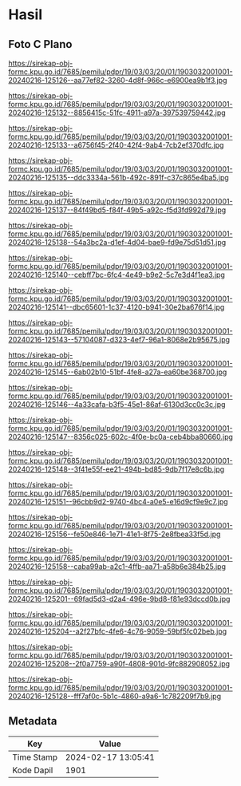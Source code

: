 # Hasil

## Foto C Plano

https://sirekap-obj-formc.kpu.go.id/7685/pemilu/pdpr/19/03/03/20/01/1903032001001-20240216-125126--aa77ef82-3260-4d8f-966c-e6900ea9b1f3.jpg

https://sirekap-obj-formc.kpu.go.id/7685/pemilu/pdpr/19/03/03/20/01/1903032001001-20240216-125132--8856415c-51fc-4911-a97a-397539759442.jpg

https://sirekap-obj-formc.kpu.go.id/7685/pemilu/pdpr/19/03/03/20/01/1903032001001-20240216-125133--a6756f45-2f40-42f4-9ab4-7cb2ef370dfc.jpg

https://sirekap-obj-formc.kpu.go.id/7685/pemilu/pdpr/19/03/03/20/01/1903032001001-20240216-125135--ddc3334a-561b-492c-891f-c37c865e4ba5.jpg

https://sirekap-obj-formc.kpu.go.id/7685/pemilu/pdpr/19/03/03/20/01/1903032001001-20240216-125137--84f49bd5-f84f-49b5-a92c-f5d3fd992d79.jpg

https://sirekap-obj-formc.kpu.go.id/7685/pemilu/pdpr/19/03/03/20/01/1903032001001-20240216-125138--54a3bc2a-d1ef-4d04-bae9-fd9e75d51d51.jpg

https://sirekap-obj-formc.kpu.go.id/7685/pemilu/pdpr/19/03/03/20/01/1903032001001-20240216-125140--cebff7bc-6fc4-4e49-b9e2-5c7e3d4f1ea3.jpg

https://sirekap-obj-formc.kpu.go.id/7685/pemilu/pdpr/19/03/03/20/01/1903032001001-20240216-125141--dbc65601-1c37-4120-b941-30e2ba676f14.jpg

https://sirekap-obj-formc.kpu.go.id/7685/pemilu/pdpr/19/03/03/20/01/1903032001001-20240216-125143--57104087-d323-4ef7-96a1-8068e2b95675.jpg

https://sirekap-obj-formc.kpu.go.id/7685/pemilu/pdpr/19/03/03/20/01/1903032001001-20240216-125145--6ab02b10-51bf-4fe8-a27a-ea60be368700.jpg

https://sirekap-obj-formc.kpu.go.id/7685/pemilu/pdpr/19/03/03/20/01/1903032001001-20240216-125146--4a33cafa-b3f5-45e1-86af-6130d3cc0c3c.jpg

https://sirekap-obj-formc.kpu.go.id/7685/pemilu/pdpr/19/03/03/20/01/1903032001001-20240216-125147--8356c025-602c-4f0e-bc0a-ceb4bba80660.jpg

https://sirekap-obj-formc.kpu.go.id/7685/pemilu/pdpr/19/03/03/20/01/1903032001001-20240216-125148--3f41e55f-ee21-494b-bd85-9db7f17e8c6b.jpg

https://sirekap-obj-formc.kpu.go.id/7685/pemilu/pdpr/19/03/03/20/01/1903032001001-20240216-125151--96cbb9d2-9740-4bc4-a0e5-e16d9cf9e9c7.jpg

https://sirekap-obj-formc.kpu.go.id/7685/pemilu/pdpr/19/03/03/20/01/1903032001001-20240216-125156--fe50e846-1e71-41e1-8f75-2e8fbea33f5d.jpg

https://sirekap-obj-formc.kpu.go.id/7685/pemilu/pdpr/19/03/03/20/01/1903032001001-20240216-125158--caba99ab-a2c1-4ffb-aa71-a58b6e384b25.jpg

https://sirekap-obj-formc.kpu.go.id/7685/pemilu/pdpr/19/03/03/20/01/1903032001001-20240216-125201--69fad5d3-d2a4-496e-9bd8-f81e93dccd0b.jpg

https://sirekap-obj-formc.kpu.go.id/7685/pemilu/pdpr/19/03/03/20/01/1903032001001-20240216-125204--a2f27bfc-4fe6-4c76-9059-59bf5fc02beb.jpg

https://sirekap-obj-formc.kpu.go.id/7685/pemilu/pdpr/19/03/03/20/01/1903032001001-20240216-125208--2f0a7759-a90f-4808-901d-9fc882908052.jpg

https://sirekap-obj-formc.kpu.go.id/7685/pemilu/pdpr/19/03/03/20/01/1903032001001-20240216-125128--fff7af0c-5b1c-4860-a9a6-1c782209f7b9.jpg


## Metadata

| Key        | Value               |
| ---------- | ------------------- |
| Time Stamp | 2024-02-17 13:05:41 |
| Kode Dapil | 1901                |



